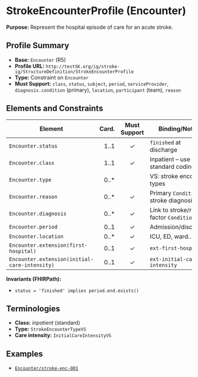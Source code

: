 

# StrokeEncounterProfile (Encounter)

**Purpose:** Represent the hospital episode of care for an acute stroke.

## Profile Summary
- **Base:** `Encounter` (R5)
- **Profile URL:** `http://testSK.org/ig/stroke-ig/StructureDefinition/StrokeEncounterProfile`
- **Type:** Constraint on `Encounter`
- **Must Support:** `class`, `status`, `subject`, `period`, `serviceProvider`, `diagnosis.condition` (primary), `location`, `participant` (team), `reason`

## Elements and Constraints
| Element | Card. | Must Support | Binding/Notes |
|---|---:|:---:|---|
| `Encounter.status` | 1..1 | ✓ | `finished` at discharge |
| `Encounter.class` | 1..1 | ✓ | Inpatient – use standard coding |
| `Encounter.type` | 0..* |  | VS: stroke encounter types |
| `Encounter.reason` | 0..* | ✓ | Primary `Condition`: stroke diagnosis |
| `Encounter.diagnosis` | 0..* | ✓ | Link to stroke/risk-factor `Condition` |
| `Encounter.period` | 0..1 | ✓ | Admission/discharge |
| `Encounter.location` | 0..* | ✓ | ICU, ED, ward… |
| `Encounter.extension(first-hospital)` | 0..1 | ✓ | `ext-first-hospital` |
| `Encounter.extension(initial-care-intensity)` | 0..1 | ✓ | `ext-initial-care-intensity` |

**Invariants (FHIRPath):**
- `status = 'finished' implies period.end.exists()`

## Terminologies
- **Class:** *inpatient* (standard)
- **Type:** `StrokeEncounterTypeVS`
- **Care intensity:** `InitialCareIntensityVS`

## Examples
- [`Encounter/stroke-enc-001`](../examples/Encounter-stroke-enc-001.json)

